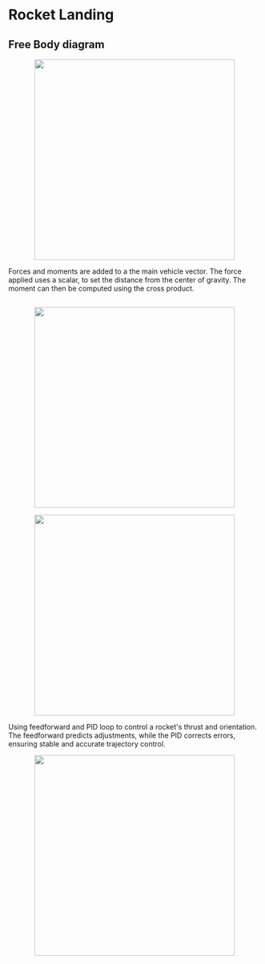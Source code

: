 # Rocket Landing


## Free Body diagram

<p align="center">
  <img src="https://github.com/user-attachments/assets/cb72591c-9ca9-4ca1-ad3d-80b1e1bd8190" width="400" />
</p>
Forces and moments are added to a the main vehicle vector. The force applied uses a scalar, to set the distance from the center of gravity. The moment can then be computed using the cross product. 


## 
<p align="center">
  <img src="https://github.com/user-attachments/assets/2b70f480-5148-4344-83a5-a2cae98a985b" width="400" />
</p>


<p align="center">
  <img src="https://github.com/user-attachments/assets/eff22f3b-7e54-4f3f-bb3d-bfe3af9414ab" width="400" />
</p>

Using feedforward and PID loop to control a rocket's thrust and orientation. The feedforward predicts adjustments, while the PID corrects errors, ensuring stable and accurate trajectory control.


<p align="center">
  <img src="https://github.com/user-attachments/assets/549ca65d-7eda-442a-82b2-91f8be5e544e" width="400" />
</p>

 
